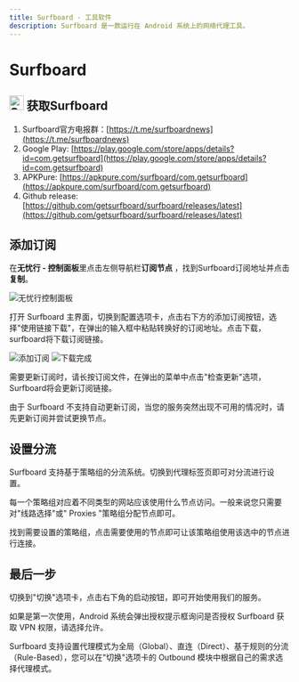 ```yaml
---
title: Surfboard - 工具软件
description: Surfboard 是一款运行在 Android 系统上的网络代理工具。
---
```


# Surfboard

## <img src="/Jego/images/image_spaces_2FtaiByLw8cj0IZKJTlaiM_2Fuploads_2FIywLDSGlP6GDDb2QtWh5_2Fsurfboard_3.png" width="26" height="26" alt="Surfboard图标"> 获取Surfboard

1. Surfboard官方电报群：[https://t.me/surfboardnews](https://t.me/surfboardnews)
2. Google Play: [https://play.google.com/store/apps/details?id=com.getsurfboard](https://play.google.com/store/apps/details?id=com.getsurfboard)
3. APKPure: [https://apkpure.com/surfboard/com.getsurfboard](https://apkpure.com/surfboard/com.getsurfboard)
4. Github release: [https://github.com/getsurfboard/surfboard/releases/latest](https://github.com/getsurfboard/surfboard/releases/latest)

## 添加订阅

在**无忧行 - 控制面板**里点击左侧导航栏**订阅节点**  ，找到Surfboard订阅地址并点击**复制**。

<img src="/Jego/images/image_spaces_2FtaiByLw8cj0IZKJTlaiM_2Fuploads_2FZMDHBqHudtCdWwPe57a1_2Fimage_1.png" alt="无忧行控制面板">

打开 Surfboard 主界面，切换到配置选项卡，点击右下方的添加订阅按钮，选择"使用链接下载"，在弹出的输入框中粘贴转换好的订阅地址。点击下载，surfboard将下载订阅链接。

<img src="/Jego/images/image_spaces_2FtaiByLw8cj0IZKJTlaiM_2Fuploads_2F787BLph6XQk70ClYunzK_2Fimage_2.png" alt="添加订阅">

<img src="/Jego/images/image_spaces_2FtaiByLw8cj0IZKJTlaiM_2Fuploads_2Fm15CmW3mjtjPHNOvhNYz_2Fimage_3.png" alt="下载完成">

需要更新订阅时，请长按订阅文件，在弹出的菜单中点击"检查更新"选项，Surfboard将会更新订阅链接。

由于 Surfboard 不支持自动更新订阅，当您的服务突然出现不可用的情况时，请先更新订阅并尝试更换节点。

## 设置分流

Surfboard 支持基于策略组的分流系统。切换到代理标签页即可对分流进行设置。

每一个策略组对应着不同类型的网站应该使用什么节点访问。一般来说您只需要对"线路选择"或" Proxies "策略组分配节点即可。

找到需要设置的策略组，点击需要使用的节点即可让该策略组使用该选中的节点进行连接。

## 最后一步

切换到"切换"选项卡，点击右下角的启动按钮，即可开始使用我们的服务。

如果是第一次使用，Android 系统会弹出授权提示框询问是否授权 Surfboard 获取 VPN 权限，请选择允许。

Surfboard 支持设置代理模式为全局（Global）、直连（Direct）、基于规则的分流（Rule-Based），您可以在"切换"选项卡的 Outbound 模块中根据自己的需求选择代理模式。
